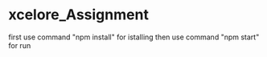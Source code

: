 ﻿# xcelore_Assignment
 first use command "npm install" for istalling then 
 use command "npm start" for run 
